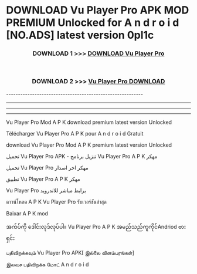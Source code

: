 # DOWNLOAD Vu Player Pro  APK MOD PREMIUM Unlocked for A n d r o i d [NO.ADS] latest version 0pl1c 



<div align="center">

<h3>DOWNLOAD 1 >>> <a href="https://getmod2.web.app/?judul=Vu Player Pro ">DOWNLOAD Vu Player Pro </a></h3><br>

<h3>DOWNLOAD 2 >>> <a href="https://getmod2.web.app/?judul=Vu Player Pro ">Vu Player Pro  DOWNLOAD </a></h3>

</div>
----------------------------------------------------------

----------------------------------------------------------

----------------------------------------------------------

----------------------------------------------------------

Vu Player Pro  Mod A P K download premium latest version Unlocked

Télécharger Vu Player Pro  A P K pour A n d r o i d Gratuit

download Vu Player Pro  Mod A P K premium latest version Unlocked

تحميل Vu Player Pro  APK - تنزيل برنامج Vu Player Pro  A P K مهكر

تحميل Vu Player Pro  مهكر اخر اصدار

تطبيق Vu Player Pro  A P K مهكر

Vu Player Pro  برابط مباشر للاندرويد

ดาวน์โหลด A P K Vu Player Pro  รับเวอร์ชันล่าสุด

Baixar A P K mod

အက်ပ်ကို ဒေါင်းလုဒ်လုပ်ပါ။ Vu Player Pro  A P K အမည်သည်ကူကိုင်Andriod ဗားရှင်း

பதிவிறக்கவும் Vu Player Pro  APK[ இல்லை விளம்பரங்கள்] 
 
இலவச பதிவிறக்க மோட் A n d r o i d




